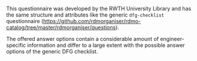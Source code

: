 This questionnaire was developed by the RWTH University Library and has the same structure and attributes like the generic `dfg-checklist` questionnaire (https://github.com/rdmorganiser/rdmo-catalog/tree/master/rdmorganiser/questions).

The offered answer options contain a considerable amount of engineer-specific information and differ to a large extent with the possible answer options of the generic DFG checklist.
